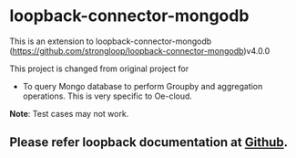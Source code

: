 # loopback-connector-mongodb


This is an extension to loopback-connector-mongodb (https://github.com/strongloop/loopback-connector-mongodb)v4.0.0

This project is changed from original project for
* To query Mongo database to perform Groupby and aggregation operations. This is very specific to Oe-cloud.

**Note**: Test cases may not work.

## Please refer loopback documentation at [Github](https://github.com/strongloop/loopback-connector-mongodb).

